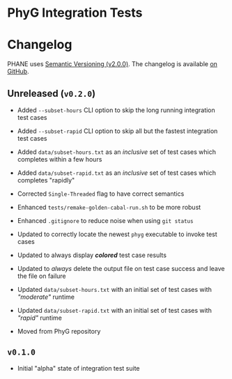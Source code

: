PhyG Integration Tests
=======================

# Changelog

PHANE uses [Semantic Versioning (v2.0.0)][SemVer-URI].
The changelog is available [on GitHub][GitHub-Changelog].


## Unreleased (`v0.2.0`)

  * Added `--subset-hours` CLI option to skip the long running integration test cases

  * Added `--subset-rapid` CLI option to skip all but the fastest integration test cases

  * Added `data/subset-hours.txt` as an *inclusive* set of test cases which completes within a few hours

  * Added `data/subset-rapid.txt` as an *inclusive* set of test cases which completes "rapidly"

  * Corrected `Single-Threaded` flag to have correct semantics

  * Enhanced `tests/remake-golden-cabal-run.sh` to be more robust

  * Enhanced `.gitignore` to reduce noise when using `git status`

  * Updated to correctly locate the newest `phyg` executable to invoke test cases

  * Updated to always display ***colored*** test case results

  * Updated to *always* delete the output file on test case success and leave the file on failure

  * Updated `data/subset-hours.txt` with an initial set of test cases with *"moderate"* runtime

  * Updated `data/subset-rapid.txt` with an initial set of test cases with *"rapid"* runtime

  * Moved from PhyG repository


## `v0.1.0`

  * Initial "alpha" state of integration test suite


[GitHub-Changelog]: https://github.com/AMNH/PhyG-Integration-Tests/Changelog.md
[SemVer-URI]: https://semver.org/spec/v2.0.0.html
